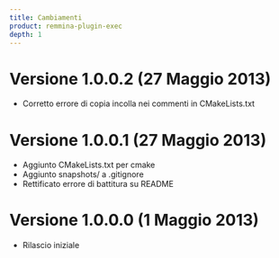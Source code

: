 ```yaml
---
title: Cambiamenti
product: remmina-plugin-exec
depth: 1
---
```


# Versione 1.0.0.2 (27 Maggio 2013)
* Corretto errore di copia incolla nei commenti in CMakeLists.txt

# Versione 1.0.0.1 (27 Maggio 2013)
* Aggiunto CMakeLists.txt per cmake
* Aggiunto snapshots/ a .gitignore
* Rettificato errore di battitura su README

# Versione 1.0.0.0 (1 Maggio 2013)
* Rilascio iniziale